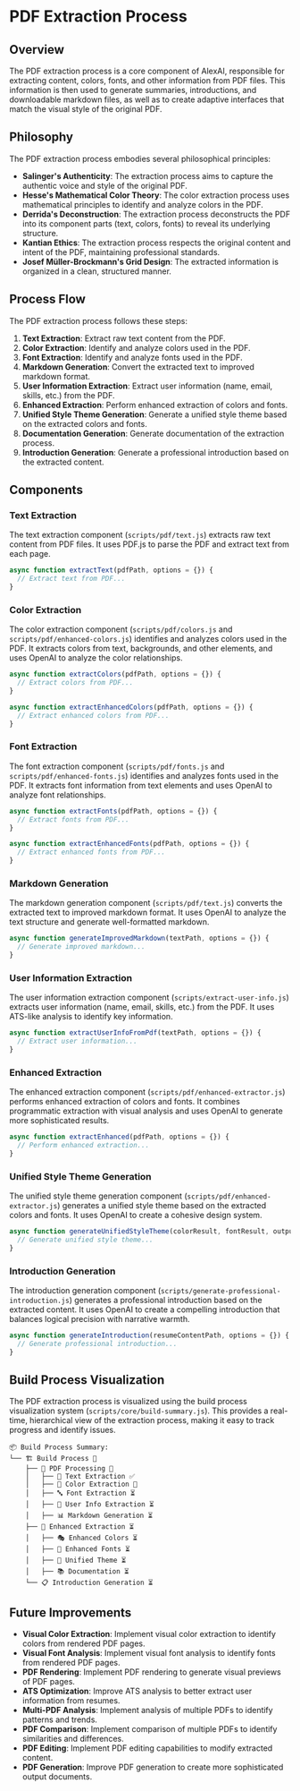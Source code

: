 # PDF Extraction Process

## Overview

The PDF extraction process is a core component of AlexAI, responsible for extracting content, colors, fonts, and other information from PDF files. This information is then used to generate summaries, introductions, and downloadable markdown files, as well as to create adaptive interfaces that match the visual style of the original PDF.

## Philosophy

The PDF extraction process embodies several philosophical principles:

- **Salinger's Authenticity**: The extraction process aims to capture the authentic voice and style of the original PDF.
- **Hesse's Mathematical Color Theory**: The color extraction process uses mathematical principles to identify and analyze colors in the PDF.
- **Derrida's Deconstruction**: The extraction process deconstructs the PDF into its component parts (text, colors, fonts) to reveal its underlying structure.
- **Kantian Ethics**: The extraction process respects the original content and intent of the PDF, maintaining professional standards.
- **Josef Müller-Brockmann's Grid Design**: The extracted information is organized in a clean, structured manner.

## Process Flow

The PDF extraction process follows these steps:

1. **Text Extraction**: Extract raw text content from the PDF.
2. **Color Extraction**: Identify and analyze colors used in the PDF.
3. **Font Extraction**: Identify and analyze fonts used in the PDF.
4. **Markdown Generation**: Convert the extracted text to improved markdown format.
5. **User Information Extraction**: Extract user information (name, email, skills, etc.) from the PDF.
6. **Enhanced Extraction**: Perform enhanced extraction of colors and fonts.
7. **Unified Style Theme Generation**: Generate a unified style theme based on the extracted colors and fonts.
8. **Documentation Generation**: Generate documentation of the extraction process.
9. **Introduction Generation**: Generate a professional introduction based on the extracted content.

## Components

### Text Extraction

The text extraction component (`scripts/pdf/text.js`) extracts raw text content from PDF files. It uses PDF.js to parse the PDF and extract text from each page.

```javascript
async function extractText(pdfPath, options = {}) {
  // Extract text from PDF...
}
```

### Color Extraction

The color extraction component (`scripts/pdf/colors.js` and `scripts/pdf/enhanced-colors.js`) identifies and analyzes colors used in the PDF. It extracts colors from text, backgrounds, and other elements, and uses OpenAI to analyze the color relationships.

```javascript
async function extractColors(pdfPath, options = {}) {
  // Extract colors from PDF...
}

async function extractEnhancedColors(pdfPath, options = {}) {
  // Extract enhanced colors from PDF...
}
```

### Font Extraction

The font extraction component (`scripts/pdf/fonts.js` and `scripts/pdf/enhanced-fonts.js`) identifies and analyzes fonts used in the PDF. It extracts font information from text elements and uses OpenAI to analyze font relationships.

```javascript
async function extractFonts(pdfPath, options = {}) {
  // Extract fonts from PDF...
}

async function extractEnhancedFonts(pdfPath, options = {}) {
  // Extract enhanced fonts from PDF...
}
```

### Markdown Generation

The markdown generation component (`scripts/pdf/text.js`) converts the extracted text to improved markdown format. It uses OpenAI to analyze the text structure and generate well-formatted markdown.

```javascript
async function generateImprovedMarkdown(textPath, options = {}) {
  // Generate improved markdown...
}
```

### User Information Extraction

The user information extraction component (`scripts/extract-user-info.js`) extracts user information (name, email, skills, etc.) from the PDF. It uses ATS-like analysis to identify key information.

```javascript
async function extractUserInfoFromPdf(textPath, options = {}) {
  // Extract user information...
}
```

### Enhanced Extraction

The enhanced extraction component (`scripts/pdf/enhanced-extractor.js`) performs enhanced extraction of colors and fonts. It combines programmatic extraction with visual analysis and uses OpenAI to generate more sophisticated results.

```javascript
async function extractEnhanced(pdfPath, options = {}) {
  // Perform enhanced extraction...
}
```

### Unified Style Theme Generation

The unified style theme generation component (`scripts/pdf/enhanced-extractor.js`) generates a unified style theme based on the extracted colors and fonts. It uses OpenAI to create a cohesive design system.

```javascript
async function generateUnifiedStyleTheme(colorResult, fontResult, outputDir) {
  // Generate unified style theme...
}
```

### Introduction Generation

The introduction generation component (`scripts/generate-professional-introduction.js`) generates a professional introduction based on the extracted content. It uses OpenAI to create a compelling introduction that balances logical precision with narrative warmth.

```javascript
async function generateIntroduction(resumeContentPath, options = {}) {
  // Generate professional introduction...
}
```

## Build Process Visualization

The PDF extraction process is visualized using the build process visualization system (`scripts/core/build-summary.js`). This provides a real-time, hierarchical view of the extraction process, making it easy to track progress and identify issues.

```
📦 Build Process Summary:
└── 🏗️ Build Process 🔄
    ├── 📄 PDF Processing 🔄
    │   ├── 📝 Text Extraction ✅
    │   ├── 🎨 Color Extraction 🔄
    │   ├── 🔤 Font Extraction ⏳
    │   ├── 👤 User Info Extraction ⏳
    │   ├── 📊 Markdown Generation ⏳
    ├── 🔎 Enhanced Extraction ⏳
    │   ├── 🎭 Enhanced Colors ⏳
    │   ├── 📝 Enhanced Fonts ⏳
    │   ├── 🧩 Unified Theme ⏳
    │   ├── 📚 Documentation ⏳
    └── 📋 Introduction Generation ⏳
```

## Future Improvements

- **Visual Color Extraction**: Implement visual color extraction to identify colors from rendered PDF pages.
- **Visual Font Analysis**: Implement visual font analysis to identify fonts from rendered PDF pages.
- **PDF Rendering**: Implement PDF rendering to generate visual previews of PDF pages.
- **ATS Optimization**: Improve ATS analysis to better extract user information from resumes.
- **Multi-PDF Analysis**: Implement analysis of multiple PDFs to identify patterns and trends.
- **PDF Comparison**: Implement comparison of multiple PDFs to identify similarities and differences.
- **PDF Editing**: Implement PDF editing capabilities to modify extracted content.
- **PDF Generation**: Improve PDF generation to create more sophisticated output documents.

